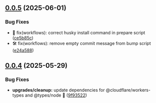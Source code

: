 ## [0.0.5](https://github.com/variablesoftware/ts-merkle/compare/v0.0.4...v0.0.5) (2025-06-01)


### Bug Fixes

* 🔧 fix(workflows): correct husky install command in prepare script ([ce5b85c](https://github.com/variablesoftware/ts-merkle/commit/ce5b85c535f74fee036fa2df1d2285ebd643e115))
* 🛠️ fix(workflows): remove empty commit message from bump script ([e24a588](https://github.com/variablesoftware/ts-merkle/commit/e24a588bdc2f8e35ba6dc85f3c53c0e79618355c))

## [0.0.4](https://github.com/variablesoftware/ts-merkle/compare/v0.0.3...v0.0.4) (2025-05-29)


### Bug Fixes

* **upgrades/cleanup:** update dependencies for @cloudflare/workers-types and @types/node 🚀 ([9f93522](https://github.com/variablesoftware/ts-merkle/commit/9f93522287c2e1ff617a5373de6b0ede1917551e))
